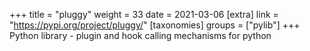 +++
title = "pluggy"
weight = 33
date = 2021-03-06
[extra]
link = "https://pypi.org/project/pluggy/"
[taxonomies]
groups = ["pylib"]
+++
Python library - plugin and hook calling mechanisms for python

